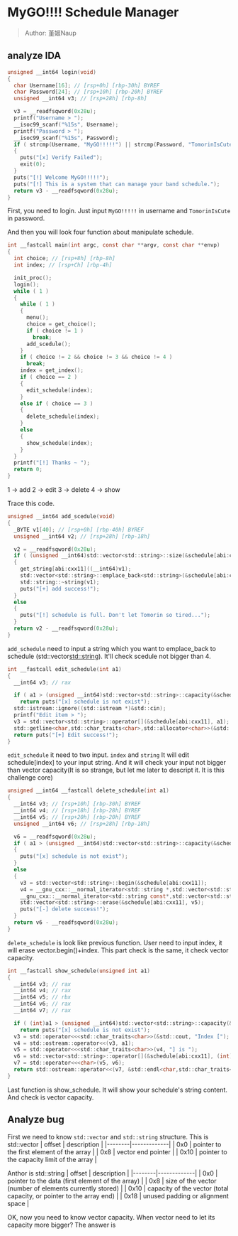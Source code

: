 # MyGO!!!! Schedule Manager
> Author: 堇姬Naup

## analyze IDA
```cpp
unsigned __int64 login(void)
{
  char Username[16]; // [rsp+0h] [rbp-30h] BYREF
  char Password[24]; // [rsp+10h] [rbp-20h] BYREF
  unsigned __int64 v3; // [rsp+28h] [rbp-8h]

  v3 = __readfsqword(0x28u);
  printf("Username > ");
  __isoc99_scanf("%15s", Username);
  printf("Password > ");
  __isoc99_scanf("%15s", Password);
  if ( strcmp(Username, "MyGO!!!!!") || strcmp(Password, "TomorinIsCute") )
  {
    puts("[x] Verify Failed");
    exit(0);
  }
  puts("[!] Welcome MyGO!!!!!");
  puts("[!] This is a system that can manage your band schedule.");
  return v3 - __readfsqword(0x28u);
}
```
First, you need to login. Just input `MyGO!!!!!` in username and `TomorinIsCute` in password.

And then you will look four function about manipulate schedule.
```c
int __fastcall main(int argc, const char **argv, const char **envp)
{
  int choice; // [rsp+8h] [rbp-8h]
  int index; // [rsp+Ch] [rbp-4h]

  init_proc();
  login();
  while ( 1 )
  {
    while ( 1 )
    {
      menu();
      choice = get_choice();
      if ( choice != 1 )
        break;
      add_scedule();
    }
    if ( choice != 2 && choice != 3 && choice != 4 )
      break;
    index = get_index();
    if ( choice == 2 )
    {
      edit_schedule(index);
    }
    else if ( choice == 3 )
    {
      delete_schedule(index);
    }
    else
    {
      show_schedule(index);
    }
  }
  printf("[!] Thanks ~ ");
  return 0;
}
```
1 -> add
2 -> edit
3 -> delete
4 -> show

Trace this code.
```c
unsigned __int64 add_scedule(void)
{
  _BYTE v1[40]; // [rsp+0h] [rbp-40h] BYREF
  unsigned __int64 v2; // [rsp+28h] [rbp-18h]

  v2 = __readfsqword(0x28u);
  if ( (unsigned __int64)std::vector<std::string>::size(&schedule[abi:cxx11]) <= 4 )
  {
    get_string[abi:cxx11]((__int64)v1);
    std::vector<std::string>::emplace_back<std::string>(&schedule[abi:cxx11], v1);
    std::string::~string(v1);
    puts("[+] add success!");
  }
  else
  {
    puts("[!] schedule is full. Don't let Tomorin so tired...");
  }
  return v2 - __readfsqword(0x28u);
}
```
`add_schedule` need to input a string which you want to emplace_back to schedule (std::vector<std::string>).
It'll check scedule not bigger than 4.

```c
int __fastcall edit_schedule(int a1)
{
  __int64 v3; // rax

  if ( a1 > (unsigned __int64)std::vector<std::string>::capacity(&schedule[abi:cxx11]) || a1 < 0 )
    return puts("[x] schedule is not exist");
  std::istream::ignore((std::istream *)&std::cin);
  printf("Edit item > ");
  v3 = std::vector<std::string>::operator[](&schedule[abi:cxx11], a1);
  std::getline<char,std::char_traits<char>,std::allocator<char>>(&std::cin, v3);
  return puts("[+] Edit success!");
}
```
`edit_schedule` it need to two input. `index` and `string` 
It will edit schedule[index] to your input string.
And it will check your input not bigger than vector capacity(It is so strange, but let me later to descript it. It is this challenge core) 

```c
unsigned __int64 __fastcall delete_schedule(int a1)
{
  __int64 v3; // [rsp+10h] [rbp-30h] BYREF
  __int64 v4; // [rsp+18h] [rbp-28h] BYREF
  __int64 v5; // [rsp+20h] [rbp-20h] BYREF
  unsigned __int64 v6; // [rsp+28h] [rbp-18h]

  v6 = __readfsqword(0x28u);
  if ( a1 > (unsigned __int64)std::vector<std::string>::capacity(&schedule[abi:cxx11]) || a1 < 0 )
  {
    puts("[x] schedule is not exist");
  }
  else
  {
    v3 = std::vector<std::string>::begin(&schedule[abi:cxx11]);
    v4 = __gnu_cxx::__normal_iterator<std::string *,std::vector<std::string>>::operator+(&v3, a1);
    __gnu_cxx::__normal_iterator<std::string const*,std::vector<std::string>>::__normal_iterator<std::string*>(&v5, &v4);
    std::vector<std::string>::erase(&schedule[abi:cxx11], v5);
    puts("[-] delete success!");
  }
  return v6 - __readfsqword(0x28u);
}
```
`delete_schedule` is look like previous function.
User need to input index, it will erase vector.begin()+index.
This part check is the same, it check vector capacity.

```c
int __fastcall show_schedule(unsigned int a1)
{
  __int64 v3; // rax
  __int64 v4; // rax
  __int64 v5; // rbx
  __int64 v6; // rax
  __int64 v7; // rax

  if ( (int)a1 > (unsigned __int64)std::vector<std::string>::capacity(&schedule[abi:cxx11]) || (a1 & 0x80000000) != 0 )
    return puts("[x] schedule is not exist");
  v3 = std::operator<<<std::char_traits<char>>(&std::cout, "Index [");
  v4 = std::ostream::operator<<(v3, a1);
  v5 = std::operator<<<std::char_traits<char>>(v4, "] is ");
  v6 = std::vector<std::string>::operator[](&schedule[abi:cxx11], (int)a1);
  v7 = std::operator<<<char>(v5, v6);
  return std::ostream::operator<<(v7, &std::endl<char,std::char_traits<char>>);
}
```
Last function is show_schedule. It will show your schedule's string content.
And check is vector capacity.

## Analyze bug
First we need to know `std::vector` and `std::string` structure.
This is std::vector
| offset | description |
|--------|-------------|
| 0x0 | pointer to the first element of the array |
| 0x8 | vector end pointer |
| 0x10 | pointer to the capacity limit of the array  |

Anthor is std::string
| offset | description |
|--------|-------------|
| 0x0    | pointer to the data (first element of the array) |
| 0x8    | size of the vector (number of elements currently stored) |
| 0x10   | capacity of the vector (total capacity, or pointer to the array end) |
| 0x18   | unused padding or alignment space |

OK, now you need to know vector capacity.
When vector need to let its capacity more bigger?
The answer is 

